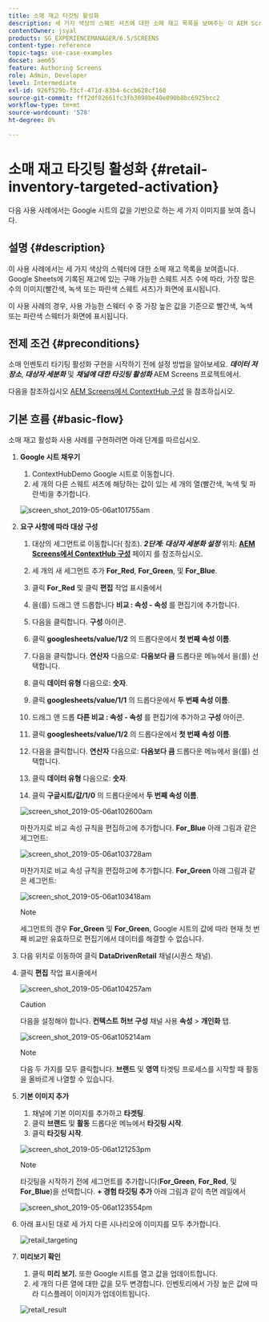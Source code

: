 ```yaml
---
title: 소매 재고 타깃팅 활성화
description: 세 가지 색상의 스웨트 셔츠에 대한 소매 재고 목록을 보여주는 이 AEM Screens 사용 사례에 대해 알아보십시오.
contentOwner: jsyal
products: SG_EXPERIENCEMANAGER/6.5/SCREENS
content-type: reference
topic-tags: use-case-examples
docset: aem65
feature: Authoring Screens
role: Admin, Developer
level: Intermediate
exl-id: 926f529b-f3cf-471d-83b4-6ccb628cf160
source-git-commit: fff2df02661fc3fb3098be40e090b8bc6925bcc2
workflow-type: tm+mt
source-wordcount: '578'
ht-degree: 0%

---
```


# 소매 재고 타깃팅 활성화 {#retail-inventory-targeted-activation}

다음 사용 사례에서는 Google 시트의 값을 기반으로 하는 세 가지 이미지를 보여 줍니다.

## 설명 {#description}

이 사용 사례에서는 세 가지 색상의 스웨터에 대한 소매 재고 목록을 보여줍니다. Google Sheets에 기록된 재고에 있는 구매 가능한 스웨트 셔츠 수에 따라, 가장 많은 수의 이미지(빨간색, 녹색 또는 파란색 스웨트 셔츠)가 화면에 표시됩니다.

이 사용 사례의 경우, 사용 가능한 스웨터 수 중 가장 높은 값을 기준으로 빨간색, 녹색 또는 파란색 스웨터가 화면에 표시됩니다.

## 전제 조건 {#preconditions}

소매 인벤토리 타기팅 활성화 구현을 시작하기 전에 설정 방법을 알아보세요. ***데이터 저장소***, ***대상자 세분화*** 및 ***채널에 대한 타깃팅 활성화*** AEM Screens 프로젝트에서.

다음을 참조하십시오 [AEM Screens에서 ContextHub 구성](configuring-context-hub.md) 을 참조하십시오.

## 기본 흐름 {#basic-flow}

소매 재고 활성화 사용 사례를 구현하려면 아래 단계를 따르십시오.

1. **Google 시트 채우기**

   1. ContextHubDemo Google 시트로 이동합니다.
   1. 세 개의 다른 스웨트 셔츠에 해당하는 값이 있는 세 개의 열(빨간색, 녹색 및 파란색)을 추가합니다.

   ![screen_shot_2019-05-06at101755am](assets/screen_shot_2019-05-06at101755am.png)

1. **요구 사항에 따라 대상 구성**

   1. 대상의 세그먼트로 이동합니다( 참조). ***2단계: 대상자 세분화 설정*** 위치: **[AEM Screens에서 ContextHub 구성](configuring-context-hub.md)** 페이지 를 참조하십시오.

   1. 세 개의 새 세그먼트 추가 **For_Red**, **For_Green**, 및 **For_Blue**.

   1. 클릭 **For_Red** 및 클릭 **편집** 작업 표시줄에서

   1. 을(를) 드래그 앤 드롭합니다 **비교 : 속성 - 속성** 를 편집기에 추가합니다.
   1. 다음을 클릭합니다. **구성** 아이콘.
   1. 클릭 **googlesheets/value/1/2** 의 드롭다운에서 **첫 번째 속성 이름**.
   1. 다음을 클릭합니다. **연산자** 다음으로: **다음보다 큼** 드롭다운 메뉴에서 을(를) 선택합니다.
   1. 클릭 **데이터 유형** 다음으로: **숫자**.
   1. 클릭 **googlesheets/value/1/1** 의 드롭다운에서 **두 번째 속성 이름**.
   1. 드래그 앤 드롭 **다른 비교 : 속성 - 속성** 를 편집기에 추가하고 **구성** 아이콘.
   1. 클릭 **googlesheets/value/1/2** 의 드롭다운에서 **첫 번째 속성 이름**.
   1. 다음을 클릭합니다. **연산자** 다음으로: **다음보다 큼** 드롭다운 메뉴에서 을(를) 선택합니다.
   1. 클릭 **데이터 유형** 다음으로: **숫자**.
   1. 클릭 **구글시트/값/1/0** 의 드롭다운에서 **두 번째 속성 이름**.

   ![screen_shot_2019-05-06at102600am](assets/screen_shot_2019-05-06at102600am.png)

   마찬가지로 비교 속성 규칙을 편집하고에 추가합니다. **For_Blue** 아래 그림과 같은 세그먼트:

   ![screen_shot_2019-05-06at103728am](assets/screen_shot_2019-05-06at103728am.png)

   마찬가지로 비교 속성 규칙을 편집하고에 추가합니다. **For_Green** 아래 그림과 같은 세그먼트:

   ![screen_shot_2019-05-06at103418am](assets/screen_shot_2019-05-06at103418am.png)

   >[!NOTE]
   >
   >세그먼트의 경우 **For_Green** 및 **For_Green**, Google 시트의 값에 따라 현재 첫 번째 비교만 유효하므로 편집기에서 데이터를 해결할 수 없습니다.

1. 다음 위치로 이동하여 클릭 **DataDrivenRetail** 채널(시퀀스 채널).
1. 클릭 **편집** 작업 표시줄에서

   ![screen_shot_2019-05-06at104257am](assets/screen_shot_2019-05-06at104257am.png)

   >[!CAUTION]
   >
   >다음을 설정해야 합니다. **컨텍스트 허브** **구성** 채널 사용 **속성** > **개인화** 탭.

   ![screen_shot_2019-05-06at105214am](assets/screen_shot_2019-05-06at105214am.png)

   >[!NOTE]
   >
   >다음 두 가지를 모두 클릭합니다. **브랜드** 및 **영역** 타겟팅 프로세스를 시작할 때 활동을 올바르게 나열할 수 있습니다.

1. **기본 이미지 추가**

   1. 채널에 기본 이미지를 추가하고 **타겟팅**.
   1. 클릭 **브랜드** 및 **활동** 드롭다운 메뉴에서 **타깃팅 시작**.
   1. 클릭 **타깃팅 시작**.

   ![screen_shot_2019-05-06at121253pm](assets/screen_shot_2019-05-06at121253pm.png)

   >[!NOTE]
   >
   >타깃팅을 시작하기 전에 세그먼트를 추가합니다(**For_Green**, **For_Red**, 및 **For_Blue**)을 선택합니다. **+ 경험 타깃팅 추가** 아래 그림과 같이 측면 레일에서

   ![screen_shot_2019-05-06at123554pm](assets/screen_shot_2019-05-06at123554pm.png)

1. 아래 표시된 대로 세 가지 다른 시나리오에 이미지를 모두 추가합니다.

   ![retail_targeting](assets/retail_targeting.gif)

1. **미리보기 확인**

   1. 클릭 **미리 보기.** 또한 Google 시트를 열고 값을 업데이트합니다.
   1. 세 개의 다른 열에 대한 값을 모두 변경합니다. 인벤토리에서 가장 높은 값에 따라 디스플레이 이미지가 업데이트됩니다.

   ![retail_result](assets/retail_result.gif)
